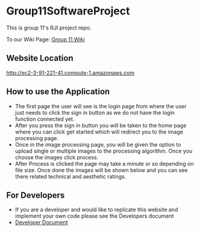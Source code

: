# Group11SoftwareProject
This is group 11's RJI project repo.

To our Wiki Page: [Group 11 Wiki](https://github.com/AlDavis612/Group11SoftwareProject/wiki)

## Website Location
http://ec2-3-91-221-41.compute-1.amazonaws.com

## How to use the Application
- The first page the user will see is the login page from where the user just needs to click the sign in button as we do not have the login function connected yet.
- After you press the sign in button you will be taken to the home page where you can click get started which will redirect you to the image processing page.
- Once in the image processing page, you will be given the option to upload single or multiple images to the processing algorithm. Once you choose the images click process. 
- After Process is clicked the page may take a minute or so depending on file size. Once done the images will be shown below and you can see there related technical and aesthetic ratings.

## For Developers
- If you are a developer and would like to replicate this website and implement your own code please see the Developers document
- [Developer Document]()

